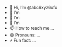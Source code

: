 - 👋 Hi, I’m @abc6xyz6ufo
- 👀 I’m 
- 🌱 I’m 
- 💞️ I’m 
- 📫 How to reach me ...
- 😄 Pronouns: ...
- ⚡ Fun fact: ...

<!---
abc6xyz6ufo/abc6xyz6ufo is a ✨ special ✨ repository because its `README.md` (this file) appears on your GitHub profile.
You can click the Preview link to take a look at your changes.
--->
